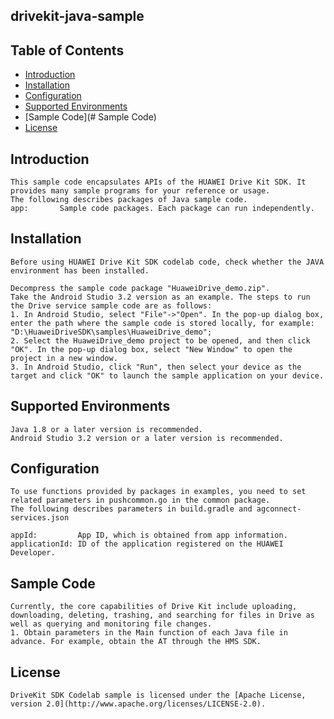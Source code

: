 ## drivekit-java-sample


## Table of Contents

 * [Introduction](#introduction)
 * [Installation](#installation)
 * [Configuration ](#configuration )
 * [Supported Environments](#supported-environments)
 * [Sample Code](# Sample Code)
 * [License](#license)


## Introduction
    This sample code encapsulates APIs of the HUAWEI Drive Kit SDK. It provides many sample programs for your reference or usage.
    The following describes packages of Java sample code.
    app:       Sample code packages. Each package can run independently.

## Installation
    Before using HUAWEI Drive Kit SDK codelab code, check whether the JAVA environment has been installed.

    Decompress the sample code package "HuaweiDrive_demo.zip".
    Take the Android Studio 3.2 version as an example. The steps to run the Drive service sample code are as follows:
    1. In Android Studio, select "File"->"Open". In the pop-up dialog box, enter the path where the sample code is stored locally, for example: "D:\HuaweiDriveSDK\samples\HuaweiDrive_demo";
    2. Select the HuaweiDrive_demo project to be opened, and then click "OK". In the pop-up dialog box, select "New Window" to open the project in a new window.
    3. In Android Studio, click "Run", then select your device as the target and click "OK" to launch the sample application on your device.

## Supported Environments
    Java 1.8 or a later version is recommended.
    Android Studio 3.2 version or a later version is recommended.

## Configuration
    To use functions provided by packages in examples, you need to set related parameters in pushcommon.go in the common package.
    The following describes parameters in build.gradle and agconnect-services.json

    appId:         App ID, which is obtained from app information.
    applicationId: ID of the application registered on the HUAWEI Developer.

## Sample Code
    Currently, the core capabilities of Drive Kit include uploading, downloading, deleting, trashing, and searching for files in Drive as well as querying and monitoring file changes.
    1. Obtain parameters in the Main function of each Java file in advance. For example, obtain the AT through the HMS SDK.

##  License
    DriveKit SDK Codelab sample is licensed under the [Apache License, version 2.0](http://www.apache.org/licenses/LICENSE-2.0).
